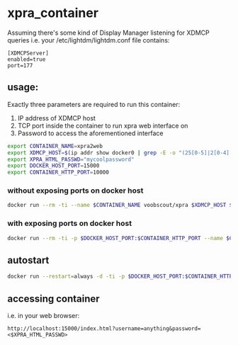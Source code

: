 # xpra_container
Assuming there's some kind of Display Manager listening for XDMCP queries
i.e. your /etc/lightdm/lightdm.conf file contains:

```
[XDMCPServer]
enabled=true
port=177
```

## usage:
Exactly three parameters are required to run this container:
  1. IP address of XDMCP host
  2. TCP port inside the container to run xpra web interface on
  3. Password to access the aforementioned interface

```bash
export CONTAINER_NAME=xpra2web
export XDMCP_HOST=$(ip addr show docker0 | grep -E -o "(25[0-5]|2[0-4][0-9]|[01]?[0-9][0-9]?)\.(25[0-5]|2[0-4][0-9]|[01]?[0-9][0-9]?)\.(25[0-5]|2[0-4][0-9]|[01]?[0-9][0-9]?)\.(25[0-5]|2[0-4][0-9]|[01]?[0-9][0-9]?)")
export XPRA_HTML_PASSWD="mycoolpassword"
export DOCKER_HOST_PORT=15000
export CONTAINER_HTTP_PORT=10000
```

### without exposing ports on docker host

```bash
docker run --rm -ti --name $CONTAINER_NAME voobscout/xpra $XDMCP_HOST $CONTAINER_HTTP_PORT $XPRA_HTML_PASSWD
```

### with exposing ports on docker host

```bash
docker run --rm -ti -p $DOCKER_HOST_PORT:$CONTAINER_HTTP_PORT --name $CONTAINER_NAME voobscout/xpra $XDMCP_HOST $CONTAINER_HTTP_PORT $XPRA_HTML_PASSWD
```

## autostart

```bash
docker run --restart=always -d -ti -p $DOCKER_HOST_PORT:$CONTAINER_HTTP_PORT --name $CONTAINER_NAME voobscout/xpra $XDMCP_HOST $CONTAINER_HTTP_PORT $XPRA_HTML_PASSWD
```

## accessing container
i.e. in your web browser:

```
http://localhost:15000/index.html?username=anything&password=<$XPRA_HTML_PASSWD>
```
